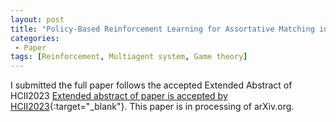 ```yaml
---
layout: post
title: "Policy-Based Reinforcement Learning for Assortative Matching in Human Behavior Modeling"
categories:
 - Paper
tags: [Reinforcement, Multiagent system, Game theory]
---
```


I submitted the full paper follows the accepted Extended Abstract of HCII2023 [Extended abstract of paper is accepted by HCII2023](https://oudeng.github.io/paper/2022/12/14/HCII2023/){:target="_blank"}.
This paper is in processing of arXiv.org.

